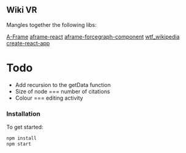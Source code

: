 ## Wiki VR

Mangles together the following libs:

[A-Frame](https://aframe.io)
[aframe-react](https://github.com/ngokevin/aframe-react)
[aframe-forcegraph-component](https://github.com/vasturiano/aframe-forcegraph-component)
[wtf_wikipedia](https://github.com/spencermountain/wtf_wikipedia)
[create-react-app](https://github.com/facebook/create-react-app)

# Todo
- Add recursion to the getData function
- Size of node === number of citations
- Colour === editing activity


### Installation

To get started:

```bash
npm install
npm start
```
